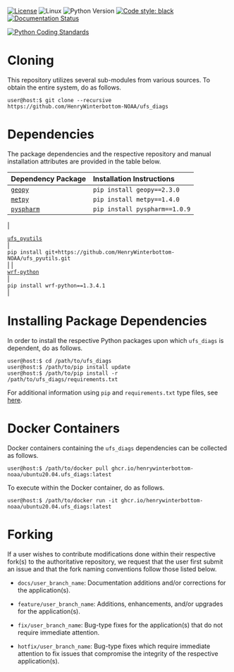 [![License](https://img.shields.io/badge/License-LGPL_v2.1-black)](https://github.com/HenryWinterbottom-NOAA/ufs_diags/blob/develop/LICENSE)
![Linux](https://img.shields.io/badge/Linux-ubuntu%7Ccentos-lightgrey)
![Python Version](https://img.shields.io/badge/Python-3.5|3.6|3.7-blue)
[![Code style: black](https://img.shields.io/badge/Code%20Style-black-purple.svg)](https://github.com/psf/black)
[![Documentation Status](https://readthedocs.org/projects/ufs-diags/badge/?version=latest)](https://ufs-diags.readthedocs.io/en/latest/?badge=latest)

[![Python Coding Standards](https://github.com/HenryWinterbottom-NOAA/ufs_diags/actions/workflows/pycodestyle.yaml/badge.svg)](https://github.com/HenryWinterbottom-NOAA/ufs_diags/actions/workflows/pycodestyle.yaml)

# Cloning

This repository utilizes several sub-modules from various sources. To
obtain the entire system, do as follows.

~~~shell
user@host:$ git clone --recursive https://github.com/HenryWinterbottom-NOAA/ufs_diags
~~~

# Dependencies

The package dependencies and the respective repository and manual
installation attributes are provided in the table below.

<div align="left">

| Dependency Package | <div align="left">Installation Instructions</div> | 
| :-------------: | :-------------: |
| <div align="left">[`geopy`](https://github.com/geopy/geopy)</div> | <div align="left">`pip install geopy==2.3.0`</div> |
| <div align="left">[`metpy`](https://unidata.github.io/MetPy/latest/index.html)</div> | <div align="left">`pip install metpy==1.4.0`</div> |
| <div align="left">[`pyspharm`](https://github.com/jswhit/pyspharm)</div> | <div align="left">`pip install pyspharm==1.0.9`</div> |

| <div align="left">[`ufs_pyutils`](https://github.com/HenryWinterbottom-NOAA/ufs_pyutils)</div> | <div align="left">`pip install git+https://github.com/HenryWinterbottom-NOAA/ufs_pyutils.git`</div> | 
| <div align="left">[`wrf-python`](https://github.com/NCAR/wrf-python)</div> | <div align="left">`pip install wrf-python==1.3.4.1`</div> |

</div>

# Installing Package Dependencies

In order to install the respective Python packages upon which
`ufs_diags` is dependent, do as follows.

~~~shell
user@host:$ cd /path/to/ufs_diags
user@host:$ /path/to/pip install update
user@host:$ /path/to/pip install -r /path/to/ufs_diags/requirements.txt
~~~

For additional information using `pip` and `requirements.txt` type files, see [here](https://pip.pypa.io/en/stable/reference/requirements-file-format/).

# Docker Containers

Docker containers containing the `ufs_diags` dependencies can be
collected as follows.

~~~shell
user@host:$ /path/to/docker pull ghcr.io/henrywinterbottom-noaa/ubuntu20.04.ufs_diags:latest
~~~

To execute within the Docker container, do as follows.

~~~shell
user@host:$ /path/to/docker run -it ghcr.io/henrywinterbottom-noaa/ubuntu20.04.ufs_diags:latest
~~~

# Forking

If a user wishes to contribute modifications done within their
respective fork(s) to the authoritative repository, we request that
the user first submit an issue and that the fork naming conventions
follow those listed below.

- `docs/user_branch_name`: Documentation additions and/or corrections for the application(s).

- `feature/user_branch_name`: Additions, enhancements, and/or upgrades for the application(s).

- `fix/user_branch_name`: Bug-type fixes for the application(s) that do not require immediate attention.

- `hotfix/user_branch_name`: Bug-type fixes which require immediate attention to fix issues that compromise the integrity of the respective application(s). 
